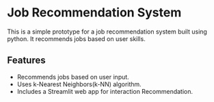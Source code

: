 # Job Recommendation System 
This is a simple prototype for a job recommendation system built using python.
It recommends jobs based on user skills.

## Features
- Recommends jobs based on user input.
- Uses k-Nearest Neighbors(k-NN) algorithm.
- Includes a Streamlit web app for interaction Recommendation.
